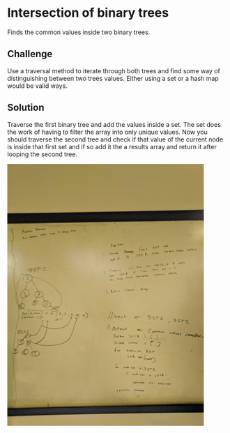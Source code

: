 # Intersection of binary trees
Finds the common values inside two binary trees.

## Challenge
Use a traversal method to iterate through both trees and find some way of distinguishing between two trees values.
Either using a set or a hash map would be valid ways.

## Solution
Traverse the first binary tree and add the values inside a set. The set does
the work of having to filter the array into only unique values. Now you should
traverse the second tree and check if that value of the current node is inside
that first set and if so add it the a results array and return it after looping
the second tree.

![alt text](join_trees.jpg)
